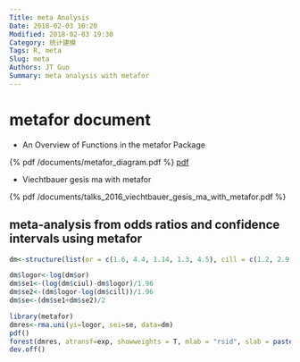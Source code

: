 ```yaml
---
Title: meta Analysis
Date: 2018-02-03 10:20
Modified: 2018-02-03 19:30
Category: 统计建模
Tags: R, meta
Slug: meta
Authors: JT Guo
Summary: meta analysis with metafor
---
```

# metafor document

+ An Overview of Functions in the metafor Package

{% pdf /documents/metafor_diagram.pdf %}
[pdf](/documents/metafor_diagram.pdf)

+ Viechtbauer gesis ma with metafor

{% pdf /documents/talks_2016_viechtbauer_gesis_ma_with_metafor.pdf %}

<!--more-->

## meta-analysis from odds ratios and confidence intervals using metafor

```R
dm<-structure(list(or = c(1.6, 4.4, 1.14, 1.3, 4.5), cill = c(1.2, 2.9, 0.45, 0.6, 3.2), ciul = c(2, 6.9, 2.86, 2.7, 6.1)), .Names = c("or", "cill", "ciul"), class = "data.frame", row.names = c(NA, -5L))

dm$logor<-log(dm$or)
dm$se1<-(log(dm$ciul)-dm$logor)/1.96
dm$se2<-(dm$logor-log(dm$cill))/1.96
dm$se<-(dm$se1+dm$se2)/2

library(metafor)
dmres<-rma.uni(yi=logor, sei=se, data=dm)
pdf()
forest(dmres, atransf=exp, showweights = T, mlab = "rsid", slab = paste0("study", 1:5))
dev.off()
```